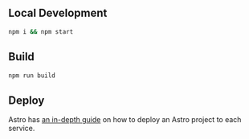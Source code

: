 ## Local Development

```sh
npm i && npm start
```

## Build

```sh
npm run build
```

## Deploy

Astro has [an in-depth guide](https://docs.astro.build/en/guides/deploy/) on how to deploy an Astro project to each service.
